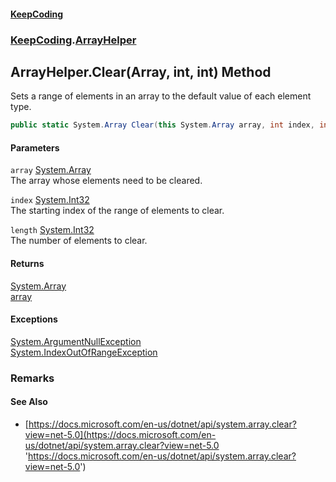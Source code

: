 #### [KeepCoding](index.md 'index')
### [KeepCoding](KeepCoding.md 'KeepCoding').[ArrayHelper](KeepCoding_ArrayHelper.md 'KeepCoding.ArrayHelper')
## ArrayHelper.Clear(Array, int, int) Method
Sets a range of elements in an array to the default value of each element type.  
```csharp
public static System.Array Clear(this System.Array array, int index, int length);
```
#### Parameters
<a name='KeepCoding_ArrayHelper_Clear(System_Array_int_int)_array'></a>
`array` [System.Array](https://docs.microsoft.com/en-us/dotnet/api/System.Array 'System.Array')  
The array whose elements need to be cleared.
  
<a name='KeepCoding_ArrayHelper_Clear(System_Array_int_int)_index'></a>
`index` [System.Int32](https://docs.microsoft.com/en-us/dotnet/api/System.Int32 'System.Int32')  
The starting index of the range of elements to clear.
  
<a name='KeepCoding_ArrayHelper_Clear(System_Array_int_int)_length'></a>
`length` [System.Int32](https://docs.microsoft.com/en-us/dotnet/api/System.Int32 'System.Int32')  
The number of elements to clear.
  
#### Returns
[System.Array](https://docs.microsoft.com/en-us/dotnet/api/System.Array 'System.Array')  
[array](KeepCoding_ArrayHelper_Clear(System_Array_int_int).md#KeepCoding_ArrayHelper_Clear(System_Array_int_int)_array 'KeepCoding.ArrayHelper.Clear(System.Array, int, int).array')
#### Exceptions
[System.ArgumentNullException](https://docs.microsoft.com/en-us/dotnet/api/System.ArgumentNullException 'System.ArgumentNullException')  
[System.IndexOutOfRangeException](https://docs.microsoft.com/en-us/dotnet/api/System.IndexOutOfRangeException 'System.IndexOutOfRangeException')  
### Remarks
#### See Also
- [https://docs.microsoft.com/en-us/dotnet/api/system.array.clear?view=net-5.0](https://docs.microsoft.com/en-us/dotnet/api/system.array.clear?view=net-5.0 'https://docs.microsoft.com/en-us/dotnet/api/system.array.clear?view=net-5.0')
